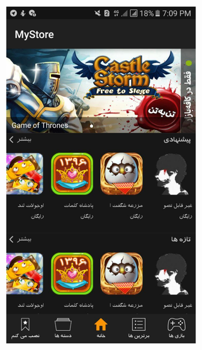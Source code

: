 <a href="https://github.com/ajalalniya/mystore"><img src="https://github.com/ajalalniya/mystore/blob/master/photo_2020-01-27_14-05-54.jpg" alt="pic1"></a>
